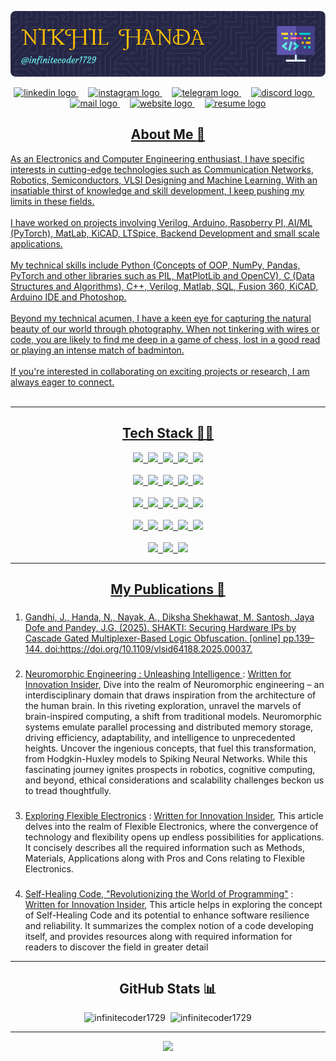 <a href="https://github.com/infinitecoder1729">![Header](./assests/github-header-image.png)</a>

<div align="center">
  <a href="https://in.linkedin.com/in/nikhil-handa-6b42b2257" target="_blank">
    <img src="https://raw.githubusercontent.com/maurodesouza/profile-readme-generator/master/src/assets/icons/social/linkedin/default.svg" height="50" alt="linkedin logo"/>
  </a> &nbsp &nbsp <a href="https://www.instagram.com/nikhi_handa" target="_blank">
    <img src="https://raw.githubusercontent.com/maurodesouza/profile-readme-generator/master/src/assets/icons/social/instagram/default.svg" height="50" alt="instagram logo"  />
  </a> &nbsp &nbsp <a href="https://www.t.me/Nikhilhanda" target="_blank">
    <img src="https://raw.githubusercontent.com/maurodesouza/profile-readme-generator/master/src/assets/icons/social/telegram/default.svg" height="50" alt="telegram logo"  />
  </a> &nbsp &nbsp <a href="https://discord.com/users/760766721530265600" target="_blank">
    <img src="https://github.com/maurodesouza/profile-readme-generator/blob/main/src/assets/icons/social/discord/default.svg" height="50" alt="discord logo"  />
  </a> &nbsp &nbsp <a href="mailto:nikhil_handa@outlook.com" target="_blank">
    <img src="https://github.com/maurodesouza/profile-readme-generator/blob/main/src/assets/icons/social/microsoft-outlook/default.svg" height="50" alt="mail logo"  />
  </a>&nbsp &nbsp <a href="https://infinitecoder1729.github.io" target="_blank">
    <img src="https://github.com/user-attachments/assets/16f0cdb9-88fe-4702-94b2-f92cacca243a" height="50" alt="website logo"  />
  </a>&nbsp &nbsp <a href="https://drive.google.com/file/d/1r5ujKkeqJfahMsgfHJ8sqIZLzBKJ8J7g/view" target="_blank">
    <img src="https://github.com/user-attachments/assets/7dc7a614-df19-436d-b068-ac8221b7757c" height="50" alt="resume logo"  />
</div>
<div>
  <h2 align="center">About Me 📝</h2>
<font style="bold"> 
As an Electronics and Computer Engineering enthusiast, I have specific interests in cutting-edge technologies such as Communication Networks, Robotics, Semiconductors, VLSI Designing and Machine Learning. With an insatiable thirst of knowledge and skill development, I keep pushing my limits in these fields. <br>
  <br>
I have worked on projects involving Verilog, Arduino, Raspberry PI, AI/ML (PyTorch), MatLab, KiCAD, LTSpice, Backend Development and small scale applications.
<br><br>
My technical skills include Python (Concepts of OOP, NumPy, Pandas, PyTorch and other libraries such as PIL, MatPlotLib and OpenCV), C (Data Structures and Algorithms), C++, Verilog, Matlab, SQL, Fusion 360, KiCAD, Arduino IDE and Photoshop.
<br><br>
Beyond my technical acumen, I have a keen eye for capturing the natural beauty of our world through photography. When not tinkering with wires or code, you are likely to find me deep in a game of chess, lost in a good read or playing an intense match of badminton. 
<br><br>
If you're interested in collaborating on exciting projects or research, I am always eager to connect.<br><br> </font>
</div><hr></hr>
<div align="center">
  <h2 align="center">Tech Stack 👨‍💻</h2>
  <img src="https://cdn.jsdelivr.net/gh/devicons/devicon/icons/c/c-original.svg" height="80px">&nbsp&nbsp<img src="https://cdn.jsdelivr.net/gh/devicons/devicon/icons/cplusplus/cplusplus-original.svg" height="80px">&nbsp&nbsp<img src="https://cdn.jsdelivr.net/gh/devicons/devicon/icons/python/python-original-wordmark.svg" height="80px">&nbsp&nbsp<img src="https://cdn.jsdelivr.net/gh/devicons/devicon/icons/matlab/matlab-original.svg" height="80px"/>&nbsp&nbsp<img src="https://cdn.jsdelivr.net/gh/devicons/devicon/icons/mysql/mysql-original-wordmark.svg" height="80px" /> <br></br><img src="https://cdn.jsdelivr.net/gh/devicons/devicon/icons/pytorch/pytorch-plain-wordmark.svg" height="80px" />&nbsp&nbsp<img src="https://cdn.jsdelivr.net/gh/devicons/devicon/icons/django/django-plain.svg" height="80px" />&nbsp&nbsp<img src="https://cdn.jsdelivr.net/gh/devicons/devicon/icons/numpy/numpy-original.svg" height="80px" />&nbsp&nbsp<img src="https://cdn.jsdelivr.net/gh/devicons/devicon/icons/pandas/pandas-original-wordmark.svg" height="80px" />&nbsp&nbsp<img src="https://cdn.jsdelivr.net/gh/devicons/devicon/icons/bash/bash-original.svg" height="80px" /><br></br><img src="https://cdn.jsdelivr.net/gh/devicons/devicon/icons/linux/linux-original.svg" height="80px" />&nbsp&nbsp<img src="https://cdn.jsdelivr.net/gh/devicons/devicon/icons/arduino/arduino-original-wordmark.svg" height="80px" />&nbsp&nbsp<img src="https://cdn.jsdelivr.net/gh/devicons/devicon/icons/cmake/cmake-original.svg" height="80px" />&nbsp&nbsp<img src="https://cdn.jsdelivr.net/gh/devicons/devicon/icons/git/git-original.svg" height="80px" />&nbsp&nbsp<img src="https://cdn.jsdelivr.net/gh/devicons/devicon/icons/canva/canva-original.svg" height="80px" /><br></br><img src="https://cdn.jsdelivr.net/gh/devicons/devicon/icons/html5/html5-original.svg" height="80px" />&nbsp&nbsp<img src="https://cdn.jsdelivr.net/gh/devicons/devicon/icons/jupyter/jupyter-original-wordmark.svg" height="80px" />&nbsp&nbsp<img src="https://cdn.jsdelivr.net/gh/devicons/devicon/icons/latex/latex-original.svg" height="80px" />&nbsp&nbsp<img src="https://cdn.jsdelivr.net/gh/devicons/devicon/icons/markdown/markdown-original.svg" height="80px" />&nbsp&nbsp<img src="https://cdn.jsdelivr.net/gh/devicons/devicon/icons/photoshop/photoshop-plain.svg" height="80px" /><br></br><img src="https://cdn.jsdelivr.net/gh/devicons/devicon/icons/raspberrypi/raspberrypi-original.svg" height="80px" />&nbsp&nbsp<img src="https://cdn.jsdelivr.net/gh/devicons/devicon/icons/opencv/opencv-original.svg" height="80px" />&nbsp&nbsp<img src="https://cdn.jsdelivr.net/gh/devicons/devicon/icons/anaconda/anaconda-original-wordmark.svg" height="80px" /></div>
<hr></hr>
<div align="left">
<h2 align="center">My Publications 📑</h2>
  <ol>
    <li><h3></h3>Gandhi, J., Handa, N., Nayak, A., Diksha Shekhawat, M. Santosh, Jaya Dofe and Pandey, J.G. (2025). SHAKTI: Securing Hardware IPs by Cascade Gated Multiplexer-Based Logic Obfuscation. [online] pp.139–144. doi:https://doi.org/10.1109/vlsid64188.2025.00037. 
    <li><h3></h3><a href="https://www.linkedin.com/pulse/neuromorphic-engineering-unleashing-intelligence-ieee-bits-pilani?lipi=urn%3Ali%3Apage%3Ad_flagship3_profile_view_base_publications_details%3Bi5wTVYyPT%2Be6K%2B1elCbzkQ%3D%3D">Neuromorphic Engineering : Unleashing Intelligence
</a> : <a href="https://www.linkedin.com/newsletters/innovation-insider-7079096090674798593/">Written for Innovation Insider</a>, Dive into the realm of Neuromorphic engineering – an interdisciplinary domain that draws inspiration from the architecture of the human brain. In this riveting exploration, unravel the marvels of brain-inspired computing, a shift from traditional models. Neuromorphic systems emulate parallel processing and distributed memory storage, driving efficiency, adaptability, and intelligence to unprecedented heights. Uncover the ingenious concepts, that fuel this transformation, from Hodgkin-Huxley models to Spiking Neural Networks. While this fascinating journey ignites prospects in robotics, cognitive computing, and beyond, ethical considerations and scalability challenges beckon us to tread thoughtfully.</h3></li>
    <li><h3></h3><a href="https://www.linkedin.com/pulse/exploring-flexible-electronics-ieee-bits-pilani/?trackingId=vhy9CLGuQTOj8%2FovSt0Cew%3D%3D">Exploring Flexible Electronics</a> : <a href="https://www.linkedin.com/newsletters/innovation-insider-7079096090674798593/">Written for Innovation Insider</a>, This article delves into the realm of Flexible Electronics, where the convergence of technology and flexibility opens up endless possibilities for applications. It concisely describes all the required information such as Methods, Materials, Applications along with Pros and Cons relating to Flexible Electronics.</h3></li>
  <li><h3></h3><a href="https://www.linkedin.com/pulse/self-healing-code-revolutionizing-world-programming/?trackingId=uMxFR44wRSyUMi0EkVcD9A%3D%3D">Self-Healing Code, "Revolutionizing the World of Programming"</a> : <a href="https://www.linkedin.com/newsletters/innovation-insider-7079096090674798593/">Written for Innovation Insider</a>, This article helps in exploring the concept of Self-Healing Code and its potential to enhance software resilience and reliability. It summarizes the complex notion of a code developing itself, and provides resources along with required information for readers to discover the field in greater detail </h3></li>
  </ol>
</div>
<hr></hr>
<div align="center">
<h2 align="center">GitHub Stats 📊</h2>
<img src="https://github-readme-stats.vercel.app/api/top-langs?username=infinitecoder1729&show_icons=true&locale=en&layout=compact" alt="infinitecoder1729" height="150px" />&nbsp&nbsp<img src="https://awesome-github-stats.azurewebsites.net/user-stats/infinitecoder1729?cardType=github&theme=github-dark&preferLogin=false" alt="infinitecoder1729" height="150px"/></div>
<hr></hr>
<div align="center">
<!-- <h2 align="center">My Music 🎧</h2>
<img src="https://spotify-github-profile.vercel.app/api/view?uid=313slsb7xv2pm5qx3z2e6brb74ha&cover_image=true&theme=natemoo-re&show_offline=true&background_color=121212&interchange=true&bar_color=ff006f&bar_color_cover=falsee"/><br></br><img src="https://spotify-recently-played-readme.vercel.app/api?user=313slsb7xv2pm5qx3z2e6brb74ha&count=5&unique=1"/></div>
<hr></hr><div align="center"> -->
<img src="https://visit-counter.vercel.app/counter.png?page=https%3A%2F%2Fgithub.com%2Finfinitecoder1729&s=30&c=00ff00&bg=00000000&no=2&ff=alien&tb=&ta="></div>


